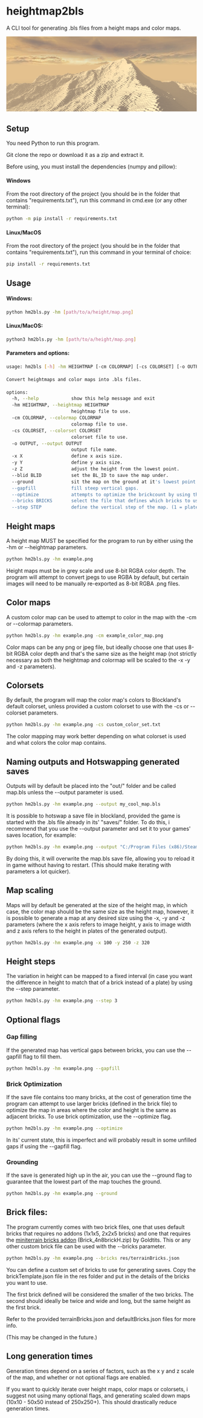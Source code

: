 # heightmap2bls
A CLI tool for generating .bls files from a height maps and color maps.

![img](img/img13.png)


## Setup

You need Python to run this program.

Git clone the repo or download it as a zip and extract it.

Before using, you must install the dependencies (numpy and pillow):

#### Windows
From the root directory of the project (you should be in the folder that contains "requirements.txt"), run this command in cmd.exe (or any other terminal):
```bash
python -m pip install -r requirements.txt
```

#### Linux/MacOS
From the root directory of the project (you should be in the folder that contains "requirements.txt"), run this command in your terminal of choice:
```bash
pip install -r requirements.txt
```

## Usage

#### Windows:
```bash
python hm2bls.py -hm [path/to/a/height/map.png]
```

#### Linux/MacOS:
```bash
python3 hm2bls.py -hm [path/to/a/height/map.png]
```

#### Parameters and options:

```bash
usage: hm2bls [-h] -hm HEIGHTMAP [-cm COLORMAP] [-cs COLORSET] [-o OUTPUT] [-x X] [-y Y] [-z Z] [--blid BLID] [--ground] [--gapfill] [--optimize] [--bricks BRICKS] [--step STEP]

Convert heightmaps and color maps into .bls files.

options:
  -h, --help            show this help message and exit
  -hm HEIGHTMAP, --heightmap HEIGHTMAP
                        heightmap file to use.
  -cm COLORMAP, --colormap COLORMAP
                        colormap file to use.
  -cs COLORSET, --colorset COLORSET
                        colorset file to use.
  -o OUTPUT, --output OUTPUT
                        output file name.
  -x X                  define x axis size.
  -y Y                  define y axis size.
  -z Z                  adjust the height from the lowest point.
  --blid BLID           set the BL_ID to save the map under.
  --ground              sit the map on the ground at it's lowest point.
  --gapfill             fill steep vertical gaps.
  --optimize            attempts to optimize the brickcount by using the second brick from a file.
  --bricks BRICKS       select the file that defines which bricks to use.
  --step STEP           define the vertical step of the map. (1 = plate, 3 = brick)
```

## Height maps

A height map MUST be specified for the program to run by either using the -hm or --heightmap parameters.

```bash
python hm2bls.py -hm example.png
```

Height maps must be in grey scale and use 8-bit RGBA color depth.
The program will attempt to convert jpegs to use RGBA by default, but certain images will need to be manually re-exported as 8-bit RGBA .png files.

## Color maps

A custom color map can be used to attempt to color in the map with the -cm or --colormap parameters.

```bash
python hm2bls.py -hm example.png -cm example_color_map.png
```

Color maps can be any png or jpeg file, but ideally choose one that uses 8-bit RGBA color depth and that's the same size as the height map (not strictly necessary as both the heightmap and colormap will be scaled to the -x -y and -z parameters).

## Colorsets

By default, the program will map the color map's colors to Blockland's default colorset, unless provided a custom colorset to use with the -cs or --colorset parameters.

```bash
python hm2bls.py -hm example.png -cs custom_color_set.txt
```

The color mapping may work better depending on what colorset is used and what colors the color map contains.

## Naming outputs and Hotswapping generated saves

Outputs will by default be placed into the "out/" folder and be called map.bls unless the --output parameter is used.

```bash
python hm2bls.py -hm example.png --output my_cool_map.bls
```

It is possible to hotswap a save file in blockland, provided the game is started with the .bls file already in its' "saves/" folder.
To do this, i recommend that you use the --output parameter and set it to your games' saves location, for example:

```bash
python hm2bls.py -hm example.png --output "C:/Program Files (x86)/Steam/steamapps/common/Blockland/saves/map.bls"
```

By doing this, it will overwrite the map.bls save file, allowing you to reload it in game without having to restart. (This should make iterating with parameters a lot quicker).

## Map scaling

Maps will by default be generated at the size of the height map, in which case, the color map should be the same size as the height map, however, it is possible to generate a map at any desired size using the -x, -y and -z parameters (where the x axis refers to image height, y axis to image width and z axis refers to the height in plates of the generated output).

```bash
python hm2bls.py -hm example.png -x 100 -y 250 -z 320
```

## Height steps

The variation in height can be mapped to a fixed interval (in case you want the difference in height to match that of a brick instead of a plate) by using the --step parameter.

```bash
python hm2bls.py -hm example.png --step 3
```

## Optional flags

### Gap filling

If the generated map has vertical gaps between bricks, you can use the --gapfill flag to fill them.

```bash
python hm2bls.py -hm example.png --gapfill
```

### Brick Optimization

If the save file contains too many bricks, at the cost of generation time the program can attempt to use larger bricks (defined in the brick file) to optimize the map in areas where the color and height is the same as adjacent bricks.
To use brick optimization, use the --optimize flag.

```bash
python hm2bls.py -hm example.png --optimize
```

In its' current state, this is imperfect and will probably result in some unfilled gaps if using the --gapfill flag.

### Grounding

If the save is generated high up in the air, you can use the --ground flag to guarantee that the lowest part of the map touches the ground.

```bash
python hm2bls.py -hm example.png --ground
```

## Brick files:

The program currently comes with two brick files, one that uses default bricks that requires no addons (1x1x5, 2x2x5 bricks) and one that requires the [miniterrain bricks addon](https://cdn.discordapp.com/attachments/525811965398876160/1055599397880201246/Brick_4n8brickH.zip?ex=67765dcc&is=67750c4c&hm=2faa96e7b56fe64d7638e380e1d385a6d0cc88e5f749c63d2f2e8854de5e2214&) (Brick_4n8brickH.zip) by Goldtits.
This or any other custom brick file can be used with the --bricks parameter.

```bash
python hm2bls.py -hm example.png --bricks res/terrainBricks.json
```

You can define a custom set of bricks to use for generating saves.
Copy the brickTemplate.json file in the res folder and put in the details of the bricks you want to use.

The first brick defined will be considered the smaller of the two bricks. The second should ideally be twice and wide and long, but the same height as the first brick. 

Refer to the provided terrainBricks.json and defaultBricks.json files for more info.

(This may be changed in the future.)

## Long generation times

Generation times depend on a series of factors, such as the x y and z scale of the map, and whether or not optional flags are enabled.

If you want to quickly iterate over height maps, color maps or colorsets, i suggest not using many optional flags, and generating scaled down maps (10x10 - 50x50 instead of 250x250+). This should drastically reduce generation times.
